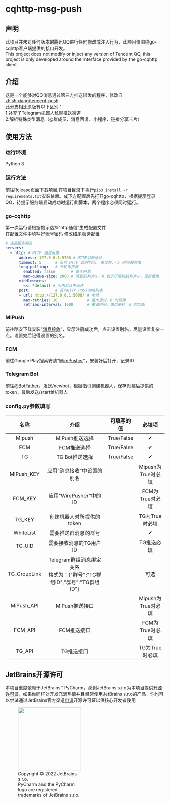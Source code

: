 # cqhttp-msg-push
## 声明
此项目并未对任何版本的腾讯QQ进行任何修改或注入行为，此项目仅围绕go-cqhttp客户端提供的接口开发。<br>
This project does not modify or inject any version of Tencent QQ, this project is only developed around the interface provided by the go-cqhttp client.
## 介绍
这是一个能够对QQ消息通过第三方推送转发的程序，修改自<a href="https://github.com/zhishixiang/tencent-push">zhishixiang/tencent-push</a>
<br>此分支相比原版有以下区别：  
1.补充了Telegram机器人私聊推送渠道<br>
2.解析特殊类型消息（@群成员、消息回复、小程序、链接分享卡片）<br>
## 使用方法
### 运行环境
Python 3
### 运行方法
前往Release页面下载项目,在项目目录下执行`pip3 install -r requirements.txt`安装依赖。成下方配置后先打开go-cqhttp，根据提示登录QQ，待提示服务端启动成功时运行此脚本，两个程序必须同时运行。
### go-cqhttp
第一次运行请根据提示选择“http通信”生成配置文件<br>
在配置文件中填写好账号密码 修改结尾服务配置
```yaml
# 连接服务列表
servers:
  - http: # HTTP 通信设置
      address: 127.0.0.1:5700 # HTTP监听地址
      timeout: 5      # 反向 HTTP 超时时间, 单位秒，<5 时将被忽略
      long-polling:   # 长轮询拓展
        enabled: false       # 是否开启
        max-queue-size: 2000 # 消息队列大小，0 表示不限制队列大小，谨慎使用
      middlewares:
        <<: *default # 引用默认中间件
      post:           # 反向HTTP POST地址列表
      - url: http://127.0.0.1:5000/ # 地址
        max-retries: 10             # 最大重试，0 时禁用
        retries-interval: 1000      # 重试时间，单位毫秒，0 时立即
```
### MiPush
前往酷安下载安装“<a href="https://www.coolapk.com/apk/top.tdtt.news">消息接收</a>”，显示注册成功后，点击设置别名，尽量设置复杂一点。设置完后记得设置的别名。
### FCM
前往Google Play搜索安装“<a href="https://play.google.com/store/apps/details?id=com.mrivan.wirepusher">WirePusher</a>”，安装好后打开，记录ID
### Telegram Bot
前往<a href="https://t.me/BotFather">@BotFather</a>，发送/newbot，根据指引创建机器人，保存创建后提供的token，最后发送/start给机器人

### config.py参数填写
|      名称     |                                           介绍                                       |    可填写的值   |        必填项        |
|:-------------:|:-----------------------------------------------------------------------------------:|:--------------:|:--------------------:|
|    Mipush     |                                     MiPush推送选择                                   |   True/False   |          ✔          |
|      FCM      |                                      FCM推送选择                                     |   True/False   |          ✔          |
|      TG       |                                     TG Bot推送选择                                   |   True/False   |          ✔          |
|   MIPush_KEY  |                                 应用“消息接收”中设置的别名                            |                |  Mipush为True时必填   |
|    FCM_KEY    |                                  应用“WirePusher”中的ID                              |                |   FCM为True时必填    |
|     TG_KEY    |                                 创建机器人时所提供的token                             |                |    TG为True时必填    |
|   WhiteList   |                                   需要推送群消息的群号                                |                |          ✔          |
|    TG_UID     |                                  需要接收消息的TG用户ID                               |                |       TG推送必填     |
| TG_GroupLink  |        Telegram群组消息绑定关系<br/>格式为：{"群号":"TG群组ID","群号":"TG群组ID"}       |                |          可选        |
|   MiPush_API  |                                     MiPush推送接口                                   |                |  Mipush为True时必填  |
|    FCM_API    |                                       FCM推送接口                                    |                |   FCM为True时必填    |
|    TG_API     |                                       TG推送接口                                     |                |    TG为True时必填    |

## JetBrains开源许可
本项目重度依赖于JetBrains™ PyCharm，感谢JetBrains s.r.o为本项目提供[开源许可证](https://www.jetbrains.com/community/opensource/#support)，如果你同样对开发充满热情并且经常使用JetBrains s.r.o的产品，你也可以尝试通过JetBrains官方渠道[申请](https://www.jetbrains.com/shop/eform/opensource)开源许可证以供核心开发者使用


<figure style="width: min-content">
    <img src="https://resources.jetbrains.com/storage/products/company/brand/logos/PyCharm_icon.png" width="200" height="200">
    <figcaption>Copyright © 2022 JetBrains s.r.o. <br>PyCharm and the PyCharm logo are registered trademarks of JetBrains s.r.o.</figcaption>
</figure>
